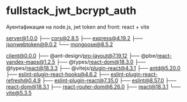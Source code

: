 # fullstack_jwt_bcrypt_auth
 Ауентафикация на node.js, jwt token and front: react + vite
 
server@1.0.0 
├── cors@2.8.5
├── express@4.19.2
├── jsonwebtoken@9.0.2
└── mongoose@8.5.2

client@0.0.0
├── @ant-design/pro-layout@7.19.12
├── @pbe/react-yandex-maps@1.2.5
├── @types/react-dom@18.3.0
├── @types/react@18.3.3
├── @vitejs/plugin-react@4.3.1
├── antd@5.20.0
├── eslint-plugin-react-hooks@4.6.2
├── eslint-plugin-react-refresh@0.4.9
├── eslint-plugin-react@7.35.0
├── eslint@8.57.0
├── react-dom@18.3.1
├── react-router-dom@6.26.0
├── react@18.3.1
└── vite@5.3.5